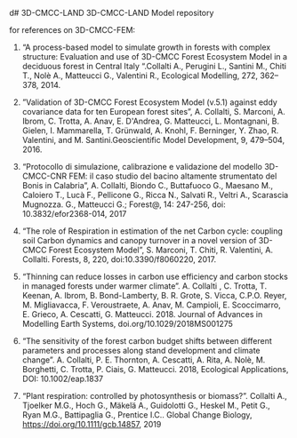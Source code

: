 d# 3D-CMCC-LAND
3D-CMCC-LAND Model repository

for references on 3D-CMCC-FEM:

1. “A process-based model to simulate growth in forests with complex structure: Evaluation and use of 3D-CMCC Forest Ecosystem Model in a deciduous forest in Central Italy “.Collalti A., Perugini L., Santini M., Chiti T., Nolè A., Matteucci G., Valentini R., Ecological Modelling, 272, 362– 378, 2014.

2. ”Validation of 3D-CMCC Forest Ecosystem Model (v.5.1) against eddy covariance data for ten European forest sites”, A. Collalti, S. Marconi, A. Ibrom, C. Trotta, A. Anav, E. D'Andrea, G. Matteucci, L. Montagnani, B. Gielen, I. Mammarella, T. Grünwald, A. Knohl, F. Berninger, Y. Zhao, R. Valentini, and M. Santini.Geoscientific Model Development, 9, 479–504, 2016.

3.  “Protocollo di simulazione, calibrazione e validazione del modello 3D-CMCC-CNR FEM: il caso studio del bacino altamente strumentato del Bonis in Calabria”, A. Collalti,  Biondo C., Buttafuoco G., Maesano M., Caloiero T., Lucà F., Pellicone G., Ricca N., Salvati R., Veltri A., Scarascia Mugnozza. G., Matteucci G.; Forest@, 14: 247-256, doi: 10.3832/efor2368-014, 2017

4. “The role of Respiration in estimation of the net Carbon cycle: coupling soil Carbon dynamics and canopy turnover in a novel version of 3D-CMCC Forest Ecosystem Model”, S. Marconi, T. Chiti, R. Valentini, A. Collalti. Forests, 8, 220, doi:10.3390/f8060220, 2017.

5. “Thinning can reduce losses in carbon use efficiency and carbon stocks in managed forests under warmer climate”. A. Collalti , C. Trotta, T. Keenan, A. Ibrom, B. Bond-Lamberty, B. R. Grote, S. Vicca, C.P.O. Reyer, M. Migliavacca, F. Veroustraete, A. Anav, M. Campioli, E. Scoccimarro, E. Grieco, A. Cescatti, G. Matteucci. 2018. Journal of Advances in  Modelling Earth Systems, doi.org/10.1029/2018MS001275

6. “The sensitivity of the forest carbon budget shifts between different parameters and processes along stand development and climate change”. A. Collalti, P. E. Thornton,  A. Cescatti, A. Rita, A. Nolè, M. Borghetti, C. Trotta, P. Ciais, G. Matteucci. 2018, Ecological Applications, DOI: 10.1002/eap.1837 

7. “Plant respiration: controlled by photosynthesis or biomass?”. Collalti A., Tjoelker M.G., Hoch G., Mäkelä A., Guidolotti G., Heskel M., Petit G., Ryan M.G., Battipaglia G., Prentice I.C.. Global Change Biology, https://doi.org/10.1111/gcb.14857, 2019
